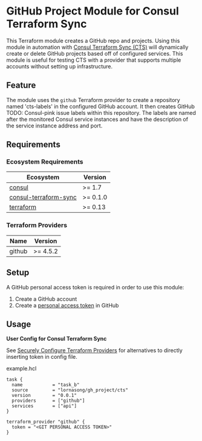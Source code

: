 # GitHub Project Module for Consul Terraform Sync

This Terraform module creates a GitHub repo and projects. Using this module in automation with [Consul Terraform Sync (CTS)](https://www.consul.io/docs/nia) will dynamically create or delete GitHub projects based off of configured services. This module is useful for testing CTS with a provider that supports multiple accounts without setting up infrastructure.

## Feature

The module uses the `github` Terraform provider to create a repository named 'cts-labels' in the configured GitHub account. It then creates GitHub TODO: Consul-pink issue labels within this repository. The labels are named after the monitored Consul service instances and have the description of the service instance address and port.

## Requirements

### Ecosystem Requirements

| Ecosystem | Version |
|-----------|---------|
| [consul](https://www.consul.io/downloads) | >= 1.7 |
| [consul-terraform-sync](https://www.consul.io/docs/nia) | >= 0.1.0 |
| [terraform](https://www.terraform.io) | >= 0.13 |

### Terraform Providers

| Name | Version |
|------|---------|
| github | >= 4.5.2 |

## Setup

A GitHub personal access token is required in order to use this module:
1. Create a GitHub account
1. Create a [personal access token](https://docs.GitHub.com/en/GitHub/authenticating-to-GitHub/creating-a-personal-access-token) in GitHub

## Usage

**User Config for Consul Terraform Sync**

See [Securely Configure Terraform Providers](https://www.consul.io/docs/nia/configuration#securely-configure-terraform-providers) for alternatives to directly inserting token in config file.

example.hcl
```hcl
task {
  name           = "task_b"
  source         = "lornasong/gh_project/cts"
  version        = "0.0.1"
  providers      = ["github"]
  services       = ["api"]
}

terraform_provider "github" {
  token = "<GIT PERSONAL ACCESS TOKEN>"
}
```

